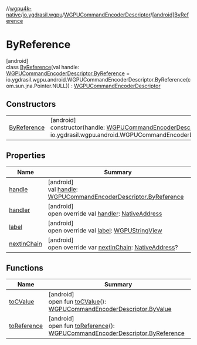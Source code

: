 //[wgpu4k-native](../../../../index.md)/[io.ygdrasil.wgpu](../../index.md)/[WGPUCommandEncoderDescriptor](../index.md)/[[android]ByReference](index.md)

# ByReference

[android]\
class [ByReference](index.md)(val handle: [WGPUCommandEncoderDescriptor.ByReference](../../../io.ygdrasil.wgpu.android/-w-g-p-u-command-encoder-descriptor/-by-reference/index.md) = io.ygdrasil.wgpu.android.WGPUCommandEncoderDescriptor.ByReference(com.sun.jna.Pointer.NULL)) : [WGPUCommandEncoderDescriptor](../index.md)

## Constructors

| | |
|---|---|
| [ByReference](-by-reference.md) | [android]<br>constructor(handle: [WGPUCommandEncoderDescriptor.ByReference](../../../io.ygdrasil.wgpu.android/-w-g-p-u-command-encoder-descriptor/-by-reference/index.md) = io.ygdrasil.wgpu.android.WGPUCommandEncoderDescriptor.ByReference(com.sun.jna.Pointer.NULL)) |

## Properties

| Name | Summary |
|---|---|
| [handle](handle.md) | [android]<br>val [handle](handle.md): [WGPUCommandEncoderDescriptor.ByReference](../../../io.ygdrasil.wgpu.android/-w-g-p-u-command-encoder-descriptor/-by-reference/index.md) |
| [handler](handler.md) | [android]<br>open override val [handler](handler.md): [NativeAddress](../../../ffi/-native-address/index.md) |
| [label](label.md) | [android]<br>open override val [label](label.md): [WGPUStringView](../../-w-g-p-u-string-view/index.md) |
| [nextInChain](next-in-chain.md) | [android]<br>open override var [nextInChain](next-in-chain.md): [NativeAddress](../../../ffi/-native-address/index.md)? |

## Functions

| Name | Summary |
|---|---|
| [toCValue](../[android]to-c-value.md) | [android]<br>open fun [toCValue](../[android]to-c-value.md)(): [WGPUCommandEncoderDescriptor.ByValue](../../../io.ygdrasil.wgpu.android/-w-g-p-u-command-encoder-descriptor/-by-value/index.md) |
| [toReference](../to-reference.md) | [android]<br>open fun [toReference](../to-reference.md)(): [WGPUCommandEncoderDescriptor.ByReference](../../../io.ygdrasil.wgpu.android/-w-g-p-u-command-encoder-descriptor/-by-reference/index.md) |